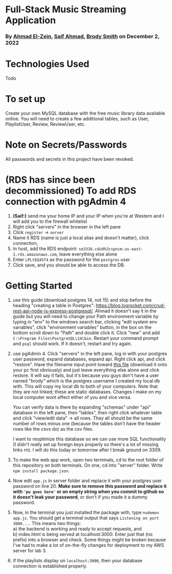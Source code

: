 # Full-Stack Music Streaming Application
### By [Ahmad El-Zein](mailto:aelzein2@uwo.ca), [Saif Ahmad](mailto:sahma244@uwo.ca), [Brody Smith](mailto:bsmit272@uwo.ca) on December 2, 2022  

# Technologies Used
Todo  

# To set up
Create your own MySQL database with the free music library data available online. You will need to create a few additional tables, such as User, PlaylistUser, Review, ReviewUser, etc.

# Note on Secrets/Passwords 
All passwords and secrets in this project have been revoked.

# (RDS has since been decommissioned) To add RDS connection with pgAdmin 4
1. **(Saif:)** send me your home IP and your IP when you're at Western and I will add you to the firewall whitelist
2. Right click "servers" in the browser in the left pane
3. Click `register` -> `server`
4. Name it RDS (name is just a local alias and doesn't matter), click connection,
5. In host, add the RDS endpoint: `se3316.cdu9h2cspncm.us-east-1.rds.amazonaws.com`, leave everything else alone
6. Enter `LPLtEQ4Sf4` as the password for the `postgres` user
7. Click save, and you should be able to access the DB. 

# Getting Started  
1. use this guide (download postgres 14, not 15) and stop before the heading "creating a table in Postgres": https://blog.logrocket.com/crud-rest-api-node-js-express-postgresql/. Ahmad it doesn't say it in the guide but you will need to change your Path environment variable by typing in "env" to the windows search bar, clicking "edit system env variables", click "environment variables" button, in the box on the bottom scroll down to "Path" and double click it. Click "new" and add `C:\Program Files\PostgreSQL\14\bin`. Restart your command prompt and `psql` should work. If it doesn't, restart and try again.  

2. use pgAdmin 4. Click "servers" in the left pane, log in with your postgres user password, expand databases, expand api. Right click api, and click "restore". Have the filename input point toward [this file](https://uwoca-my.sharepoint.com/:u:/g/personal/bsmit272_uwo_ca/EdQywadmGzlLhhDdLqrRU9IBhV_x7SrnwDg-4F3r8oSp2w?e=UJbV2R) (download it onto your pc first obviously) and just leave everything else alone and click restore. It will say it fails, but it's because you guys don't have a user named "brody" which is the postgres username I created my local db with. This will copy my local db to both of your computers. Note that they are not linked; these are static databases. Changes I make on my local computer wont affect either of you and vice versa.  

    You can verify data is there by expanding "schemas" under "api" database in the left pane, then "tables", then right click whatever table and click "view/edit data" -> all rows. They all should be the same number of rows minus one (because the tables don't have the header rows like the csvs do) as the csv files.  

    I want to reoptimize this database so we can use more SQL functionality (I didn't really set up foreign keys properly so there's a lot of missing links rn). I will do this today or tomorrow after I break ground on 3309.  

3. To make the web app work, open two terminals, cd to the root folder of this repository on both terminals. On one, cd into "server" folder. Write `npm install package.json`.  

4. Now edit `app.js` in server folder and replace it with your postgres user password on line 20. **Make sure to remove this password and replace it with `'pw goes here'` or an empty string when you commit to github so it doesn't leak your password**, or don't if you made it a dummy password.  

5. Now, in the terminal you just installed the package with, type `nodemon app.js`. You should get a terminal output that says `Listening on port 3000...`. This means two things:  
    a) the backend is working and ready to accept requests, and  
    b) index.html is being served at localhost:3000. Enter just that (no prefix) into a browser and check. Some things might be broken because I've had to make a lot of on-the-fly changes for deployment to my AWS server for lab 3.  

6. If the playlists display on `localhost:3000`, then your database connection is established properly.
